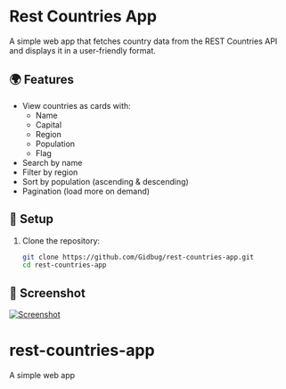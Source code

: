 # Rest Countries App

A simple web app that fetches country data from the REST Countries API and displays it in a user-friendly format.

## 🌍 Features

- View countries as cards with:
  - Name
  - Capital
  - Region
  - Population
  - Flag
- Search by name
- Filter by region
- Sort by population (ascending & descending)
- Pagination (load more on demand)

## 🔧 Setup

1. Clone the repository:
   ```bash
   git clone https://github.com/Gidbug/rest-countries-app.git
   cd rest-countries-app

## 📸 Screenshot
[![Screenshot](Screenshot.png)](Screenshot.png)

# rest-countries-app
A simple web app
